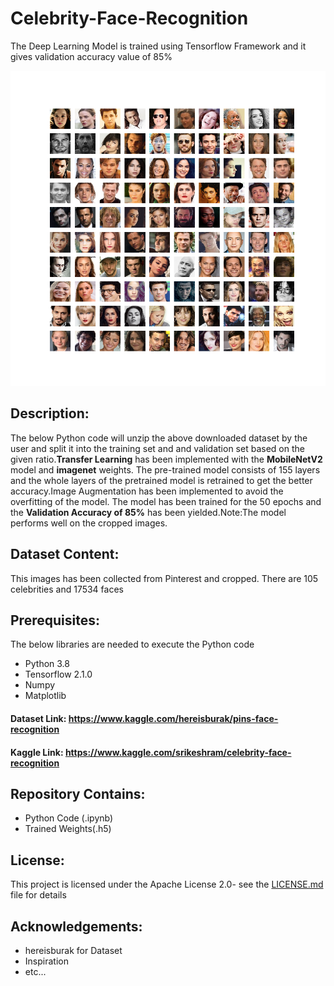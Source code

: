 # Celebrity-Face-Recognition
The Deep Learning Model is trained using Tensorflow Framework and it gives validation accuracy value of 85%

![Dataset Images](https://raw.githubusercontent.com/aangfanboy/celebrities_face_recognation_dataset/master/fig.png)


## Description:
The below Python code will unzip the above downloaded dataset by the user and split it into the training set and and validation set based on the given ratio.**Transfer Learning** has been implemented  with the **MobileNetV2** model and **imagenet** weights. The pre-trained model consists of 155 layers and the whole layers of the pretrained model is retrained to get the better accuracy.Image Augmentation has been implemented to avoid the overfitting of the model.
The model has been trained for the 50 epochs and the **Validation Accuracy of 85%** has been yielded.Note:The model performs well on the cropped images.

## Dataset Content:

This images has been collected from Pinterest and cropped. There are 105 celebrities and 17534 faces

## Prerequisites:

The below libraries are needed to execute the Python code

* Python 3.8
* Tensorflow 2.1.0
* Numpy
* Matplotlib

#### Dataset Link: https://www.kaggle.com/hereisburak/pins-face-recognition 
#### Kaggle Link: https://www.kaggle.com/srikeshram/celebrity-face-recognition


## Repository Contains:
* Python Code (.ipynb)
* Trained Weights(.h5)




## License:

This project is licensed under the Apache License 2.0- see the [LICENSE.md](LICENSE.md) file for details

## Acknowledgements:
* hereisburak for Dataset
* Inspiration
* etc...
